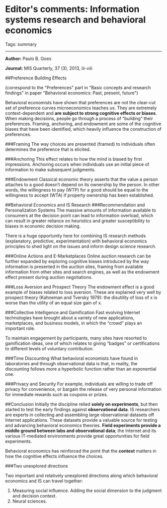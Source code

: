 ﻿# Editor's comments: Information systems research and behavioral economics

Tags: summary

---

**Author:** Paulo B. Goes

**Journal:** MIS Quarterly, 37 (3), 2013, iii-viii

##Preference Building Effects

(correspond to the "Preferences" part in "Basic concepts and research findings" in paper "Behavioral economics: Past, present, future")

Behavioral economists have shown that preferences are not the clear-cut set of preference curves microeconomics teaches us. They are extremely context-dependent and **are subject to strong cognitive effects or biases**. When making decisions, people go through a process of “building” their preferences. Framing, anchoring, and endowment are some of the cognitive biases that have been identified, which heavily influence the construction of preferences.

###Framing
The way choices are presented (framed) to individuals often determines the preference that is elicited.

###Anchoring
This effect relates to how the mind is biased by first impressions. Anchoring occurs when individuals use an initial piece of information to make subsequent judgments.

###Endowment
Classical economic theory asserts that the value a person attaches to a good doesn’t depend on its ownership by the person. In other words, the willingness to pay (WTP) for a good should be equal to the willingness to accept (WTA) if property ownership has been established.

##Behavioral Economics and IS Research
###Recommendation and Personalization Systems
The massive amounts of information available to consumers at the decision point can lead to information overload, which can result in greater reliance on heuristics and greater susceptibility to biases in economic decision making. 

There is a huge opportunity here for combining IS research methods (explanatory, predictive, experimentation) with behavioral economics principles to shed light on the issues and inform design science research.

###Online Actions and E-Marketplaces
Online auction research can be further expanded by exploring cognitive biases introduced by the way information is presented in the auction sites, framing from available information from other sites and search engines, as well as the endowment effect present during auction negotiations.

###Loss Aversion and Prospect Theory
The endowment effect is a good example of biases related to loss aversion. These are explained very well by prospect theory (Kahneman and Tversky 1979): the disutility of loss of x is worse than the utility of an equal size gain of x.

###Collective Intelligence and Gamification
Fast evolving Internet technologies have brought about a variety of new applications, marketplaces, and business models, in which the “crowd” plays an important role.

To maintain engagement by participants, many sites have resorted to gamification ideas, one of which relates to giving “badges” or certifications to different levels of voluntary contribution.

###Time Discounting
What behavioral economists have found in laboratories and through observational data is that, in reality, the discounting follows more a hyperbolic function rather than an exponential one.

###Privacy and Security
For example, individuals are willing to trade off privacy for convenience, or bargain the release of very personal information for immediate rewards such as coupons or prizes.

##Conclusion
Initially the discipline relied **solely on experiments**, but then started to test the early findings against **observational data**. IS researchers are experts in collecting and assembling large observational datasets off Internet applications. These datasets provide a valuable source for testing and advancing behavioral economics theories. **Field experiments provide a middle ground between labs and observational data**; the Internet and its various IT-mediated environments provide great opportunities for field experiments.

Behavioral economics has reinforced the point that the **context** matters in how the cognitive effects influence the choices.

###Two unexplored directions

Two important and relatively unexplored directions along which behavioral economics and IS can travel together:

1. Measuring social influence. Adding the social dimension to the judgment and decision context.
2. Neural sciences.